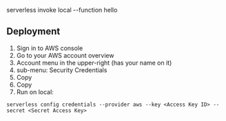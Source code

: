 serverless invoke local --function hello

## Deployment

1. Sign in to AWS console
2. Go to your AWS account overview
3. Account menu in the upper-right (has your name on it)
4. sub-menu: Security Credentials
5. Copy <Access Key ID>
6. Copy <Secret Access Key>
7. Run on local:

```shell
serverless config credentials --provider aws --key <Access Key ID> --secret <Secret Access Key>
```
